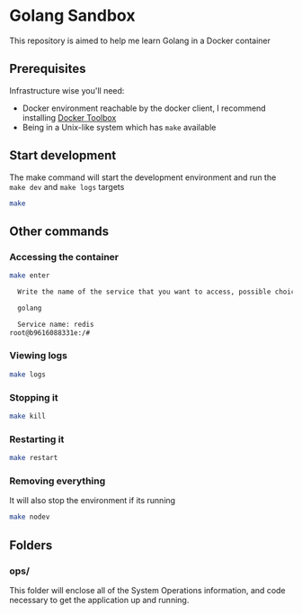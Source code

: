 # Golang Sandbox

This repository is aimed to help me learn Golang in a Docker container

## Prerequisites

Infrastructure wise you'll need:
* Docker environment reachable by the docker client, I recommend installing [Docker Toolbox](https://www.docker.com/toolbox)
* Being in a Unix-like system which has `make` available

## Start development

The make command will start the development environment and run the `make dev` and `make logs` targets

```bash
make
```

## Other commands

### Accessing the container

```bash
make enter

  Write the name of the service that you want to access, possible choices are:

  golang

  Service name: redis
root@b9616088331e:/#
```

### Viewing logs

```bash
make logs
```

### Stopping it

```bash
make kill
```

### Restarting it

```bash
make restart
```

### Removing everything

It will also stop the environment if its running

```bash
make nodev
```

## Folders

### ops/

This folder will enclose all of the System Operations information, and code necessary to get the application up and running.
